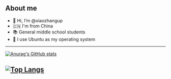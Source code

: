 ## About me

- 👋 Hi, I’m @xiaozhangup
- 🇨🇳 I'm from China
- 📚️ General middle school students
- 🦐 I use Ubuntu as my operating system
---
[![Anurag's GitHub stats](https://github-readme-stats.vercel.app/api?username=xiaozhangup&layout=compact&hide_border=true&show_icons=true&theme=tokyonight)](https://github.com/xiaozhangup)

[![Top Langs](https://github-readme-stats.vercel.app/api/top-langs/?username=xiaozhangup&layout=compact&hide_border=true&show_icons=true&card_width=445&theme=tokyonight)](https://github.com/xiaozhangup)
---
